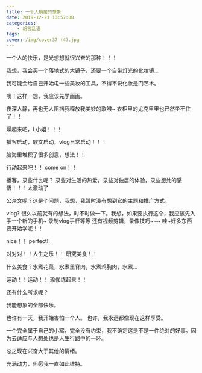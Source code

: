 ```yaml
---
title: 一个人蜗居的想象
date: 2019-12-21 13:57:08
categories:
    - 胡言乱语
tags:
cover: /img/cover37 (4).jpg
---
```


一个人的快乐，是光想想就很兴奋的那种！！！

我想，我会买一个落地式的大镜子，还要一个自带灯光的化妆镜...

我可能会给自己开始屯一些美妆的工具，不得不说化妆是门艺术。

噢！这样一想，我应该先学画画。

夜深人静，再也无人阻挡我释放我美妙的歌喉~
衣柜里的尤克里里也已然坐不住了！！

燥起来吧，L小姐！！！

播客启动，软文启动，vlog日常启动！！！

脑海里堆积了很多创意，想法！！

行动起来吧！！ come on！！

播客，录些什么呢？ 录些对生活的热爱，录些对独居的体验，录些想处的感悟！！！太激动了

公众文呢？这是个问题，我想，我暂时没有想到它的主题和推广方式。

vlog? 很久以前就有的想法，时不时做一下。我想，如果要执行这个，我应该先入手一个新的手机~  录制vlog手杆等等
还有视频剪辑，录像技巧~~~  哇~好多东西要开始学呢！！

nice！！ perfect!!

对对对！！人生之乐！！ 研究美食！！

什么美食？水煮花菜，水煮里脊肉，水煮鸡胸肉，水煮...

运动！！运动！！  瑜伽练起来！！

还有什么所求呢？ 

我能想象的全部快乐。

也许有一天，我开始害怕一个人。
也许，我永远都像现在这样享受。

一个完全属于自己的小窝，完全没有约束，我不确定这是不是一件绝对的好事。因为去适应与人想处也是人生行路中的一环。

总之现在兴奋大于其他的情绪。

充满动力，但愿我一直如此维持。